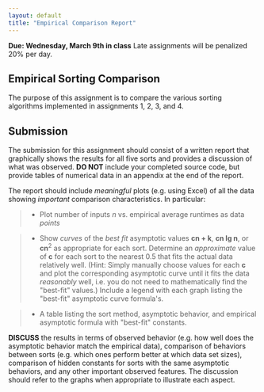 ```yaml
---
layout: default
title: "Empirical Comparison Report"
---
```


**Due: Wednesday, March 9th in class** Late assignments will be penalized 20\% per day.

Empirical Sorting Comparison
----------------------------

The purpose of this assignment is to compare the various sorting algorithms implemented in assignments 1, 2, 3, and 4.

Submission
----------

The submission for this assignment should consist of a written report that graphically shows the results for all five sorts and provides a discussion of what was observed. **DO NOT** include your completed source code, but provide tables of numerical data in an appendix at the end of the report.

The report should include *meaningful* plots (e.g. using Excel) of all the data showing *important* comparison characteristics. In particular:

> -   Plot number of inputs *n* vs. empirical average runtimes as data *points*
	
> -   Show *curves* of the *best fit* asymptotic values **cn + k**, **cn lg n**, or **cn**<sup>2</sup> as appropriate for each sort. Determine an *approximate* value of **c** for each sort to the nearest 0.5 that fits the actual data relatively well. (Hint: Simply manually choose values for each **c** and plot the corresponding asymptotic curve until it fits the data *reasonably* well, i.e. you do not need to mathematically find the "best-fit" values.) Include a legend with each graph listing the "best-fit" asymptotic curve formula's.
	
> -   A table listing the sort method, asymptotic behavior, and empirical asymptotic formula with "best-fit" constants.
	
**DISCUSS** the results in terms of observed behavior (e.g. how well does the asymptotic behavior match the empirical data), comparison of behaviors between sorts (e.g. which ones perform better at which data set sizes), comparison of hidden constants for sorts with the same asymptotic behaviors, and any other important observed features. The discussion should refer to the graphs when appropriate to illustrate each aspect.

